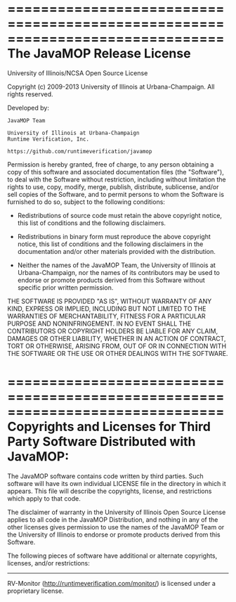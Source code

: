 <!-- Copyright (c) 2002-2014 JavaMOP Team. All Rights Reserved. -->

==============================================================================
The JavaMOP Release License
==============================================================================
University of Illinois/NCSA Open Source License

Copyright (c) 2009-2013 University of Illinois at Urbana-Champaign.
All rights reserved.

Developed by:

    JavaMOP Team

    University of Illinois at Urbana-Champaign
    Runtime Verification, Inc.

    https://github.com/runtimeverification/javamop

Permission is hereby granted, free of charge, to any person obtaining a copy of
this software and associated documentation files (the "Software"), to deal with
the Software without restriction, including without limitation the rights to
use, copy, modify, merge, publish, distribute, sublicense, and/or sell copies
of the Software, and to permit persons to whom the Software is furnished to do
so, subject to the following conditions:

* Redistributions of source code must retain the above copyright notice,
      this list of conditions and the following disclaimers.

* Redistributions in binary form must reproduce the above copyright notice,
      this list of conditions and the following disclaimers in the
      documentation and/or other materials provided with the distribution.

* Neither the names of the JavaMOP Team, the University of Illinois at
      Urbana-Champaign, nor the names of its contributors may be used
      to endorse or promote products derived from this Software
      without specific prior written permission.

THE SOFTWARE IS PROVIDED "AS IS", WITHOUT WARRANTY OF ANY KIND, EXPRESS OR
IMPLIED, INCLUDING BUT NOT LIMITED TO THE WARRANTIES OF MERCHANTABILITY,
FITNESS FOR A PARTICULAR PURPOSE AND NONINFRINGEMENT. IN NO EVENT SHALL THE
CONTRIBUTORS OR COPYRIGHT HOLDERS BE LIABLE FOR ANY CLAIM, DAMAGES OR OTHER
LIABILITY, WHETHER IN AN ACTION OF CONTRACT, TORT OR OTHERWISE, ARISING FROM,
OUT OF OR IN CONNECTION WITH THE SOFTWARE OR THE USE OR OTHER DEALINGS WITH THE
SOFTWARE.

==============================================================================
Copyrights and Licenses for Third Party Software Distributed with
JavaMOP:
==============================================================================
The JavaMOP software contains code written by third parties. Such
software will have its own individual LICENSE file in the directory in
which it appears. This file will describe the copyrights, license, and
restrictions which apply to that code.

The disclaimer of warranty in the University of Illinois Open Source
License applies to all code in the JavaMOP Distribution, and nothing in any
of the other licenses gives permission to use the names of the JavaMOP
Team or the University of Illinois to endorse or promote products
derived from this Software.

The following pieces of software have additional or alternate copyrights,
licenses, and/or restrictions:

---------------------------------------
RV-Monitor (http://runtimeverification.com/monitor/) is licensed under
a proprietary license.


